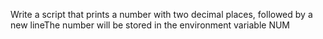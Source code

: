 Write a script that prints a number with two decimal places, followed by a new lineThe number will be stored in the environment variable NUM
